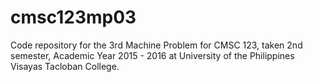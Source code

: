 # cmsc123mp03
Code repository for the 3rd Machine Problem for CMSC 123, taken 2nd semester, Academic Year 2015 - 2016 at University of the Philippines Visayas Tacloban College.
